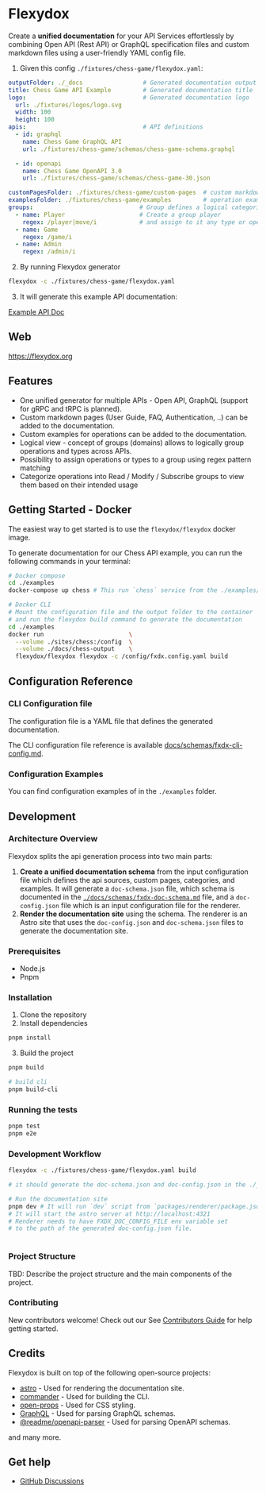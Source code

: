 # Flexydox

 Create a **unified documentation** for your API Services effortlessly by combining Open API (Rest API) or GraphQL specification files and custom markdown files using a user-friendly YAML config file.

1. Given this config `./fixtures/chess-game/flexydox.yaml`: 

```yaml
outputFolder: ./_docs                 # Generated documentation output folder
title: Chess Game API Example         # Generated documentation title
logo:                                 # Generated documentation logo
  url: ./fixtures/logos/logo.svg     
  width: 100
  height: 100
apis:                                 # API definitions
  - id: graphql
    name: Chess Game GraphQL API
    url: ./fixtures/chess-game/schemas/chess-game-schema.graphql

  - id: openapi
    name: Chess Game OpenAPI 3.0
    url: ./fixtures/chess-game/schemas/chess-game-30.json 

customPagesFolder: ./fixtures/chess-game/custom-pages  # custom markdown files folder
examplesFolder: ./fixtures/chess-game/examples         # operation examples folder
groups:                              # Group defines a logical categorization of operation or type
  - name: Player                     # Create a group player
    regex: /player|move/i            # and assign to it any type or operation name matching regex 
  - name: Game
    regex: /game/i
  - name: Admin
    regex: /admin/i
```

2. By running Flexydox generator
```bash
flexydox -c ./fixtures/chess-game/flexydox.yaml
```

3. It will generate this example API documentation:

[Example API Doc](http://fxdx-chess.s3-website.eu-central-1.amazonaws.com/doc/overview/)


## Web

https://flexydox.org


## Features
- One unified generator for multiple APIs - Open API, GraphQL (support for gRPC and tRPC is planned).
- Custom markdown pages (User Guide, FAQ, Authentication, ..) can be added to the documentation.
- Custom examples for operations can be added to the documentation.
- Logical view - concept of groups (domains) allows to logically group operations and types across APIs.
- Possibility to assign operations or types to a group using regex pattern matching
- Categorize operations into Read / Modify / Subscribe groups to view them based on their intended usage



## Getting Started - Docker

The easiest way to get started is to use the `flexydox/flexydox` docker image.


To generate documentation for our Chess API example, you can run the following commands in your terminal:

```bash
# Docker compose
cd ./examples
docker-compose up chess # This run `chess` service from the ./examples/docker-compose.yml
```

```bash
# Docker CLI
# Mount the configuration file and the output folder to the container
# and run the flexydox build command to generate the documentation
cd ./examples
docker run                        \
  --volume ./sites/chess:/config  \
  --volume ./docs/chess-output    \
  flexydox/flexydox flexydox -c /config/fxdx.config.yaml build
```


## Configuration Reference


### CLI Configuration file
The configuration file is a YAML file that defines the generated documentation. 

The CLI configuration file reference is available [docs/schemas/fxdx-cli-config.md](docs/schemas/fxdx-cli-config.md).

### Configuration Examples 
You can find configuration examples of in the `./examples` folder.


## Development


### Architecture Overview
Flexydox splits the api generation process into two main parts:
1. **Create a unified documentation schema** from the input configuration file which defines the api sources, custom pages, categories, and examples.
   It will generate a `doc-schema.json` file, which schema is documented in the [`./docs/schemas/fxdx-doc-schema.md`](docs/schemas/fxdx-doc-schema.md) file, 
   and a `doc-config.json` file which is an input configuration file for the renderer.
2. **Render the documentation site** using the schema. The renderer is an Astro site 
   that uses the `doc-config.json` and `doc-schema.json` files to generate the documentation site.

### Prerequisites
- Node.js 
- Pnpm

### Installation

1. Clone the repository
2. Install dependencies
```bash
pnpm install
```
3. Build the project
```bash
pnpm build

# build cli
pnpm build-cli
```

### Running the tests
```bash
pnpm test
pnpm e2e
```

### Development Workflow
```bash
flexydox -c ./fixtures/chess-game/flexydox.yaml build

# it should generate the doc-schema.json and doc-config.json in the ./_docs folder.

# Run the documentation site
pnpm dev # It will run `dev` script from `packages/renderer/package.json` 
# It will start the astro server at http://localhost:4321
# Renderer needs to have FXDX_DOC_CONFIG_FILE env variable set 
# to the path of the generated doc-config.json file.
 

```




### Project Structure

TBD: Describe the project structure and the main components of the project.


### Contributing
New contributors welcome! Check out our See [Contributors Guide](CONTRIBUTING.md) for help getting started.


## Credits

Flexydox is built on top of the following open-source projects:

- [astro](https://docs.astro.build/) - Used for rendering the documentation site.
- [commander](https://github.com/tj/commander.js) - Used for building the CLI.
- [open-props](https://open-props.style/) - Used for CSS styling.
- [GraphQL](https://graphql.org/) - Used for parsing GraphQL schemas.
- [@readme/openapi-parser](https://apitools.dev/swagger-parser/) - Used for parsing OpenAPI schemas.
  
and many more.

## Get help

- [GitHub Discussions](https://github.com/flexydox/flexydox/discussions)

